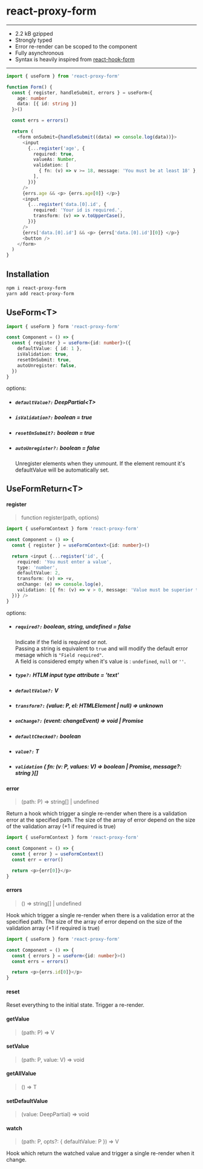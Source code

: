 # react-proxy-form

---

- 2.2 kB gzipped
- Strongly typed
- Error re-render can be scoped to the component
- Fully asynchronous
- Syntax is heavily inspired from [react-hook-form](https://github.com/react-hook-form/react-hook-form)

---

```ts
import { useForm } from 'react-proxy-form'

function Form() {
  const { register, handleSubmit, errors } = useForm<{
    age: number
    data: [{ id: string }]
  }>()

  const errs = errors()

  return (
    <form onSubmit={handleSubmit((data) => console.log(data))}>
      <input
        {...register('age', {
          required: true,
          valueAs: Number,
          validation: [
            { fn: (v) => v >= 18, message: 'You must be at least 18' },
          ],
        })}
      />
      {errs.age && <p> {errs.age[0]} </p>}
      <input
        {...register('data.[0].id', {
          required: 'Your id is required.',
          transform: (v) => v.toUpperCase(),
        })}
      />
      {errs['data.[0].id'] && <p> {errs['data.[0].id'][0]} </p>}
      <button />
    </form>
  )
}
```

## Installation

```bash
npm i react-proxy-form
yarn add react-proxy-form
```

## UseForm\<T\>

```ts
import { useForm } form 'react-proxy-form'

const Component = () => {
  const { register } = useForm<{id: number}>({
	defaultValue: { id: 1 },
	isValidation: true,
	resetOnSubmit: true,
	autoUnregister: false,
  })
}
```

options:

- ##### `defaultValue?:` DeepPartial\<T\>

- ##### `isValidation?:` boolean = true

- ##### `resetOnSubmit?:` boolean = true

- ##### `autoUnregister?:` boolean = false
  Unregister elements when they unmount.
  If the element remount it's defaultValue will be automatically set.

## UseFormReturn\<T\>

#### register

> function register(path, options)

```ts
import { useFormContext } form 'react-proxy-form'

const Component = () => {
  const { register } = useFormContext<{id: number}>()

  return <input {...register('id', {
	required: 'You must enter a value',
	type: 'number',
	defaultValue: 2,
	transform: (v) => +v,
	onChange: (e) => console.log(e),
	validation: [{ fn: (v) => v > 0, message: 'Value must be superior to 0' }]
  })} />
}
```

options:

- ##### `required?:` boolean, string, undefined = false

  Indicate if the field is required or not. <br/>
  Passing a string is equivalent to `true` and will modify the default error mesage which is `"Field required"`. <br />
  A field is considered empty when it's value is : `undefined`, `null` or `''`.

- ##### `type?:` HTLM input type attribute = 'text'

- ##### `defaultValue?:` V

- ##### `transform?:` (value: P, el: HTMLElement | null) => unknown

- ##### `onChange?:` (event: changeEvent) => void | Promise<void>

- ##### `defaultChecked?:` boolean

- ##### `value?:` T

- ##### `validation` { fn: (v: P, values: V) => boolean | Promise<boolean>, message?: string }[]

#### error

> (path: P) => string[] | undefined

Return a hook which trigger a single re-render when there is a validation error at the specified path.
The size of the array of error depend on the size of the validation array (+1 if required is true)

```ts
import { useFormContext } form 'react-proxy-form'

const Component = () => {
  const { error } = useFormContext()
  const err = error()

  return <p>{err[0]}</p>
}
```

#### errors

> () => string[] | undefined

Hook which trigger a single re-render when there is a validation error at the specified path.
The size of the array of error depend on the size of the validation array (+1 if required is true)

```ts
import { useForm } form 'react-proxy-form'

const Component = () => {
  const { errors } = useForm<{id: number}>()
  const errs = errors()

  return <p>{errs.id[0]}</p>
}
```

#### reset

Reset everything to the initial state. Trigger a re-render.

#### getValue

> (path: P) => V

#### setValue

> (path: P, value: V) => void

#### getAllValue

> () => T

#### setDefaultValue

> (value: DeepPartial<T>) => void

#### watch

> (path: P, opts?: { defaultValue: P }) => V

Hook which return the watched value and trigger a single re-render when it change.
